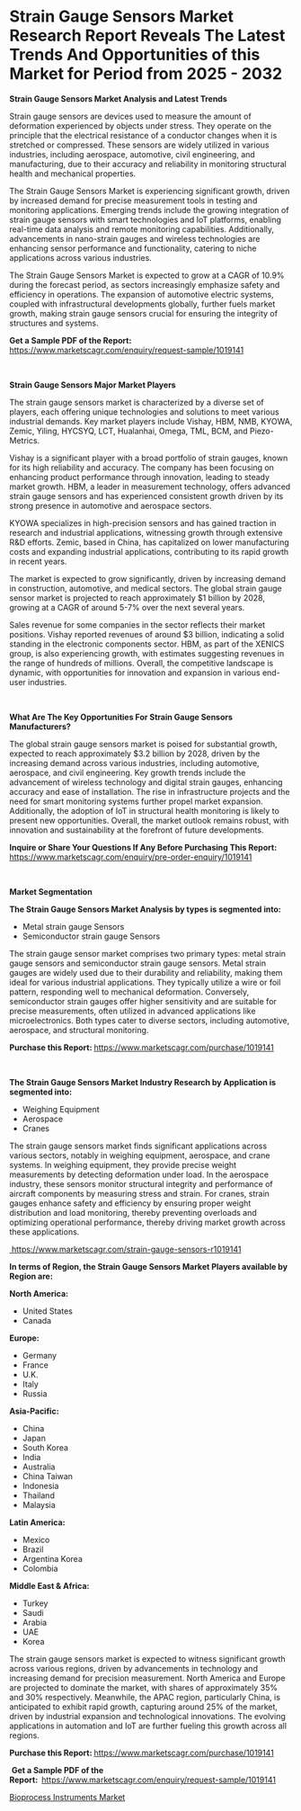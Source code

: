 <p><h1>Strain Gauge Sensors Market Research Report Reveals The Latest Trends And Opportunities of this Market for Period from 2025 - 2032</h1></p><p><strong>Strain Gauge Sensors Market Analysis and Latest Trends</strong></p>
<p><p>Strain gauge sensors are devices used to measure the amount of deformation experienced by objects under stress. They operate on the principle that the electrical resistance of a conductor changes when it is stretched or compressed. These sensors are widely utilized in various industries, including aerospace, automotive, civil engineering, and manufacturing, due to their accuracy and reliability in monitoring structural health and mechanical properties.</p><p>The Strain Gauge Sensors Market is experiencing significant growth, driven by increased demand for precise measurement tools in testing and monitoring applications. Emerging trends include the growing integration of strain gauge sensors with smart technologies and IoT platforms, enabling real-time data analysis and remote monitoring capabilities. Additionally, advancements in nano-strain gauges and wireless technologies are enhancing sensor performance and functionality, catering to niche applications across various industries.</p><p>The Strain Gauge Sensors Market is expected to grow at a CAGR of 10.9% during the forecast period, as sectors increasingly emphasize safety and efficiency in operations. The expansion of automotive electric systems, coupled with infrastructural developments globally, further fuels market growth, making strain gauge sensors crucial for ensuring the integrity of structures and systems.</p></p>
<p><strong>Get a Sample PDF of the Report:&nbsp;</strong> <a href="https://www.marketscagr.com/enquiry/request-sample/1019141?utm_campaign=2987&utm_medium=2&utm_source=Github&utm_content=ia&utm_term=21032025&utm_id=strain-gauge-sensors">https://www.marketscagr.com/enquiry/request-sample/1019141</a></p>
<p>&nbsp;</p>
<p><strong>Strain Gauge Sensors Major Market Players</strong></p>
<p><p>The strain gauge sensors market is characterized by a diverse set of players, each offering unique technologies and solutions to meet various industrial demands. Key market players include Vishay, HBM, NMB, KYOWA, Zemic, Yiling, HYCSYQ, LCT, Hualanhai, Omega, TML, BCM, and Piezo-Metrics.</p><p>Vishay is a significant player with a broad portfolio of strain gauges, known for its high reliability and accuracy. The company has been focusing on enhancing product performance through innovation, leading to steady market growth. HBM, a leader in measurement technology, offers advanced strain gauge sensors and has experienced consistent growth driven by its strong presence in automotive and aerospace sectors.</p><p>KYOWA specializes in high-precision sensors and has gained traction in research and industrial applications, witnessing growth through extensive R&D efforts. Zemic, based in China, has capitalized on lower manufacturing costs and expanding industrial applications, contributing to its rapid growth in recent years.</p><p>The market is expected to grow significantly, driven by increasing demand in construction, automotive, and medical sectors. The global strain gauge sensor market is projected to reach approximately $1 billion by 2028, growing at a CAGR of around 5-7% over the next several years.</p><p>Sales revenue for some companies in the sector reflects their market positions. Vishay reported revenues of around $3 billion, indicating a solid standing in the electronic components sector. HBM, as part of the XENICS group, is also experiencing growth, with estimates suggesting revenues in the range of hundreds of millions. Overall, the competitive landscape is dynamic, with opportunities for innovation and expansion in various end-user industries.</p></p>
<p>&nbsp;</p>
<p><strong>What Are The Key Opportunities For Strain Gauge Sensors Manufacturers?</strong></p>
<p><p>The global strain gauge sensors market is poised for substantial growth, expected to reach approximately $3.2 billion by 2028, driven by the increasing demand across various industries, including automotive, aerospace, and civil engineering. Key growth trends include the advancement of wireless technology and digital strain gauges, enhancing accuracy and ease of installation. The rise in infrastructure projects and the need for smart monitoring systems further propel market expansion. Additionally, the adoption of IoT in structural health monitoring is likely to present new opportunities. Overall, the market outlook remains robust, with innovation and sustainability at the forefront of future developments.</p></p>
<p><strong>Inquire or Share Your Questions If Any Before Purchasing This Report:</strong> <a href="https://www.marketscagr.com/enquiry/pre-order-enquiry/1019141?utm_campaign=2987&utm_medium=2&utm_source=Github&utm_content=ia&utm_term=21032025&utm_id=strain-gauge-sensors">https://www.marketscagr.com/enquiry/pre-order-enquiry/1019141</a></p>
<p>&nbsp;</p>
<p><strong>Market Segmentation</strong></p>
<p><strong>The Strain Gauge Sensors Market Analysis by types is segmented into:</strong></p>
<p><ul><li>Metal strain gauge Sensors</li><li>Semiconductor strain gauge Sensors</li></ul></p>
<p><p>The strain gauge sensor market comprises two primary types: metal strain gauge sensors and semiconductor strain gauge sensors. Metal strain gauges are widely used due to their durability and reliability, making them ideal for various industrial applications. They typically utilize a wire or foil pattern, responding well to mechanical deformation. Conversely, semiconductor strain gauges offer higher sensitivity and are suitable for precise measurements, often utilized in advanced applications like microelectronics. Both types cater to diverse sectors, including automotive, aerospace, and structural monitoring.</p></p>
<p><strong>Purchase this Report:&nbsp;</strong><a href="https://www.marketscagr.com/purchase/1019141?utm_campaign=2987&utm_medium=2&utm_source=Github&utm_content=ia&utm_term=21032025&utm_id=strain-gauge-sensors">https://www.marketscagr.com/purchase/1019141</a></p>
<p>&nbsp;</p>
<p><strong>The Strain Gauge Sensors Market Industry Research by Application is segmented into:</strong></p>
<p><ul><li>Weighing Equipment</li><li>Aerospace</li><li>Cranes</li></ul></p>
<p><p>The strain gauge sensors market finds significant applications across various sectors, notably in weighing equipment, aerospace, and crane systems. In weighing equipment, they provide precise weight measurements by detecting deformation under load. In the aerospace industry, these sensors monitor structural integrity and performance of aircraft components by measuring stress and strain. For cranes, strain gauges enhance safety and efficiency by ensuring proper weight distribution and load monitoring, thereby preventing overloads and optimizing operational performance, thereby driving market growth across these applications.</p></p>
<p><a href="https://www.marketscagr.com/strain-gauge-sensors-r1019141?utm_campaign=2987&utm_medium=2&utm_source=Github&utm_content=ia&utm_term=21032025&utm_id=strain-gauge-sensors">&nbsp;https://www.marketscagr.com/strain-gauge-sensors-r1019141</a></p>
<p><strong>In terms of Region, the Strain Gauge Sensors Market Players available by Region are:</strong></p>
<p>
    <p> <strong> North America: </strong>
        <ul>
            <li>United States</li>
            <li>Canada</li>
        </ul>
        </p> 
    <p> <strong> Europe: </strong>
        <ul>
            <li>Germany</li>
            <li>France</li>
            <li>U.K.</li>
            <li>Italy</li>
            <li>Russia</li>
        </ul>
        </p> 
    <p> <strong> Asia-Pacific: </strong>
        <ul>
            <li>China</li>
            <li>Japan</li>
            <li>South Korea</li>
            <li>India</li>
            <li>Australia</li>
            <li>China Taiwan</li>
            <li>Indonesia</li>
            <li>Thailand</li>
            <li>Malaysia</li>
        </ul>
        </p> 
    <p> <strong> Latin America: </strong>
        <ul>
            <li>Mexico</li>
            <li>Brazil</li>
            <li>Argentina Korea</li>
            <li>Colombia</li>
        </ul>
        </p> 
    <p> <strong> Middle East & Africa: </strong>
        <ul>
            <li>Turkey</li>
            <li>Saudi</li>
            <li>Arabia</li>
            <li>UAE</li>
            <li>Korea</li>
        </ul>
    </p>
    </p>
<p><p>The strain gauge sensors market is expected to witness significant growth across various regions, driven by advancements in technology and increasing demand for precision measurement. North America and Europe are projected to dominate the market, with shares of approximately 35% and 30% respectively. Meanwhile, the APAC region, particularly China, is anticipated to exhibit rapid growth, capturing around 25% of the market, driven by industrial expansion and technological innovations. The evolving applications in automation and IoT are further fueling this growth across all regions.</p></p>
<p><strong>Purchase this Report: </strong><a href="https://www.marketscagr.com/purchase/1019141?utm_campaign=2987&utm_medium=2&utm_source=Github&utm_content=ia&utm_term=21032025&utm_id=strain-gauge-sensors">https://www.marketscagr.com/purchase/1019141</a></p>
<p>&nbsp;<strong>Get a Sample PDF of the Report:&nbsp;&nbsp;</strong><a href="https://www.marketscagr.com/enquiry/request-sample/1019141?utm_campaign=2987&utm_medium=2&utm_source=Github&utm_content=ia&utm_term=21032025&utm_id=strain-gauge-sensors">https://www.marketscagr.com/enquiry/request-sample/1019141</a></p>
<p><strong></strong></p>
<p><p><a href="https://github.com/arocasanzib6/Market-Research-Report-List-1/blob/main/bioprocess-instruments-market.md?utm_campaign=2987&utm_medium=2&utm_source=Github&utm_content=ia&utm_term=21032025&utm_id=strain-gauge-sensors">Bioprocess Instruments Market</a></p></p>